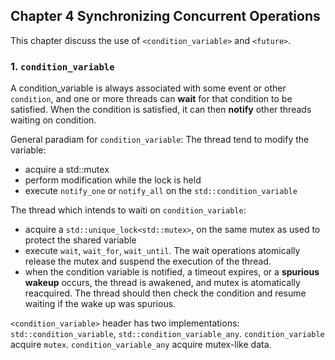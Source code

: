 ## Chapter 4 Synchronizing Concurrent Operations
This chapter discuss the use of `<condition_variable>` and `<future>`.

### 1. `condition_variable`
A condition_variable is always associated with some event or other `condition`, and one or more threads can **wait** for that condition to be satisfied. When the condition is satisfied, it can then **notify** other threads waiting on condition.

General paradiam for `condition_variable`:
The thread tend to modify the variable:
- acquire a std::mutex
- perform modification while the lock is held
- execute `notify_one` or `notify_all` on the `std::condition_variable`

The thread which intends to waiti on `condition_variable`:
- acquire a `std::unique_lock<std::mutex>`, on the same mutex as used to protect the shared variable
- execute `wait`, `wait_for`, `wait_until`. The wait operations atomically release the mutex and suspend the execution of the thread.
- when the condition variable is notified, a timeout expires, or a **spurious wakeup** occurs, the thread is awakened, and mutex is atomatically reacquired. The thread should then check the condition and resume waiting if the wake up was spurious.

`<condition_variable>` header has two implementations: `std::condition_variable`, `std::condition_variable_any`.
`condition_variable` acquire `mutex`.
`condition_variable_any` acquire mutex-like data.
